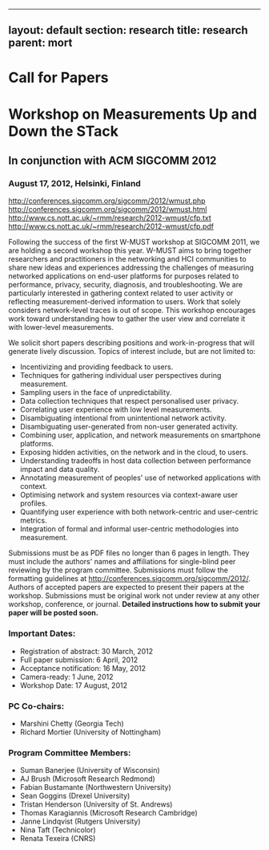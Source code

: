----
layout: default
section: research
title: research
parent: mort
----
#                                 Call for Papers

#                Workshop on Measurements Up and Down the STack
##                    In conjunction with ACM SIGCOMM 2012

###                  August 17, 2012, Helsinki, Finland

<http://conferences.sigcomm.org/sigcomm/2012/wmust.php>  
<http://conferences.sigcomm.org/sigcomm/2012/wmust.html>  
<http://www.cs.nott.ac.uk/~rmm/research/2012-wmust/cfp.txt>  
<http://www.cs.nott.ac.uk/~rmm/research/2012-wmust/cfp.pdf> 

Following the success of the first W-MUST workshop at SIGCOMM 2011, we are
holding a second workshop this year. W-MUST aims to bring together researchers
and practitioners in the networking and HCI communities to share new ideas and
experiences addressing the challenges of measuring networked applications on
end-user platforms for purposes related to performance, privacy, security,
diagnosis, and troubleshooting. We are particularly interested in gathering
context related to user activity or reflecting measurement-derived information
to users. Work that solely considers network-level traces is out of
scope. This workshop encourages work toward understanding how to gather the
user view and correlate it with lower-level measurements. 

We solicit short papers describing positions and work-in-progress that will
generate lively discussion. Topics of interest include, but are not limited
to: 

+ Incentivizing and providing feedback to users. 
+ Techniques for gathering individual user perspectives during measurement. 
+ Sampling users in the face of unpredictability.
+ Data collection techniques that respect personalised user privacy.
+ Correlating user experience with low level measurements.
+ Disambiguating intentional from unintentional network activity.
+ Disambiguating user-generated from non-user generated activity.
+ Combining user, application, and network measurements on smartphone
  platforms. 
+ Exposing hidden activities, on the network and in the cloud, to users.
+ Understanding tradeoffs in host data collection between performance impact
  and data quality.
+ Annotating measurement of peoples' use of networked applications with
  context. 
+ Optimising network and system resources via context-aware user profiles.
+ Quantifying user experience with both network-centric and user-centric
  metrics. 
+ Integration of formal and informal user-centric methodologies into
  measurement. 

Submissions must be as PDF files no longer than 6 pages in length. They must
include the authors' names and affiliations for single-blind peer reviewing by
the program committee. Submissions must follow the formatting guidelines at
<http://conferences.sigcomm.org/sigcomm/2012/>. Authors of accepted papers are
expected to present their papers at the workshop. Submissions must be original
work not under review at any other workshop, conference, or journal.
**Detailed instructions how to submit your paper will be posted soon.**

### Important Dates: 

+ Registration of abstract: 30 March, 2012 
+ Full paper submission: 6 April, 2012
+ Acceptance notification: 16 May, 2012 
+ Camera-ready: 1 June, 2012
+ Workshop Date: 17 August, 2012 

### PC Co-chairs:

+ Marshini Chetty (Georgia Tech)
+ Richard Mortier (University of Nottingham)

### Program Committee Members:

+ Suman Banerjee (University of Wisconsin)
+ AJ Brush (Microsoft Research Redmond)
+ Fabian Bustamante (Northwestern University)
+ Sean Goggins (Drexel University)
+ Tristan Henderson (University of St. Andrews)
+ Thomas Karagiannis (Microsoft Research Cambridge)
+ Janne Lindqvist (Rutgers University)
+ Nina Taft (Technicolor)
+ Renata Texeira (CNRS)
